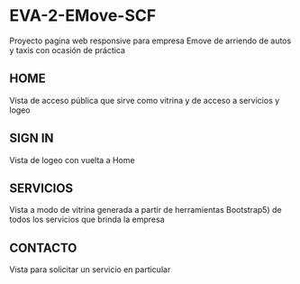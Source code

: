 # EVA-2-EMove-SCF
Proyecto pagina web responsive para empresa Emove de arriendo de autos y taxis con ocasión de práctica 

## HOME
Vista de acceso pública que sirve como vitrina y de acceso a servicios y logeo

## SIGN IN
Vista de logeo con vuelta a Home

## SERVICIOS
Vista a modo de vitrina generada a partir de herramientas Bootstrap5) de todos los servicios que brinda la empresa 

## CONTACTO
Vista para solicitar un servicio en particular 
